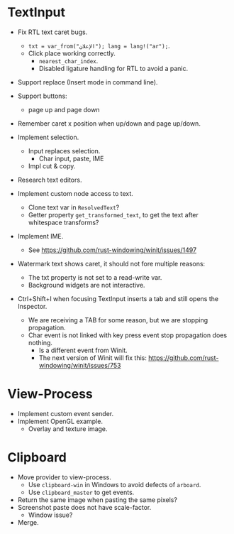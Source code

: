 # TextInput

* Fix RTL text caret bugs.
    - `txt = var_from("الإعلان"); lang = lang!("ar");`.
    - Click place working correctly.
        - `nearest_char_index`.
        - Disabled ligature handling for RTL to avoid a panic.
* Support replace (Insert mode in command line).
* Support buttons:
    - page up and page down
* Remember caret x position when up/down and page up/down.
* Implement selection.
    - Input replaces selection.
        - Char input, paste, IME
    - Impl cut & copy.
* Research text editors.

* Implement custom node access to text.
    - Clone text var in `ResolvedText`?
    - Getter property `get_transformed_text`, to get the text after whitespace transforms?

* Implement IME.
    - See https://github.com/rust-windowing/winit/issues/1497

* Watermark text shows caret, it should not fore multiple reasons:
    - The txt property is not set to a read-write var.
    - Background widgets are not interactive.

* Ctrl+Shift+I when focusing TextInput inserts a tab and still opens the Inspector.
    - We are receiving a TAB for some reason, but we are stopping propagation.
    - Char event is not linked with key press event stop propagation does nothing.
        - Is a different event from Winit.
        - The next version of Winit will fix this: https://github.com/rust-windowing/winit/issues/753

# View-Process

* Implement custom event sender.
* Implement OpenGL example.
    - Overlay and texture image.

# Clipboard

* Move provider to view-process.
    - Use `clipboard-win` in Windows to avoid defects of `arboard`.
    - Use `clipboard_master` to get events.
* Return the same image when pasting the same pixels?
* Screenshot paste does not have scale-factor.
    - Window issue?
* Merge.